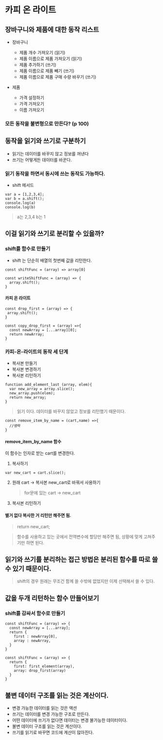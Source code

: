 # 카피 온 라이트

## 장바구니와 제품에 대한 동작 리스트

- 장바구니

  - 제품 개수 가져오기 (읽기)
  - 제품 이름으로 제품 가져오기 (읽기)
  - 제품 추가하기 (쓰기)
  - 제품 이름으로 제품 빼기 (쓰기)
  - 제품 이름으로 제품 구매 수량 바꾸기 (쓰기)

- 제품
  - 가격 설정하기
  - 가격 가져오기
  - 이름 가져오기

### 모든 동작을 불변형으로 만든다? (p 100)

## 동작을 읽기와 쓰기로 구분하기

- 읽기는 데이터를 바꾸지 않고 정보를 꺼낸다
- 쓰기는 어떻게든 데이터를 바꾼다.

### 읽기 동작을 하면서 동시에 쓰는 동작도 가능하다.

- shift 메서드

```
var a = [1,2,3,4];
var b = a.shift();
console.log(a)
console.log(b)
```

> a는 2,3,4 b는 1

## 이걸 읽기와 쓰기로 분리할 수 있을까?

### shift를 함수로 만들기

- shift 는 단순히 배열의 첫번째 값을 리턴한다.

```
const shiftFunc = (array) => array[0]
```

```
const writeShiftFunc = (array) => {
  array.shift();
}
```

#### 카피 온 라이트

```
const drop_first = (array) => {
 array.shift();
}
```

```
const copy_drop_first = (array) =>{
  const newArray = [...array][0];
  return newArray;
}
```

### 카피-온-라이트의 동작 세 단계

- 복사본 만들기
- 복사본 변경하기
- 복사본 리턴하기

```
function add_element_last (array, elem){
  var new_array = array.slice();
  new_array.push(elem);
  return new_array;
}
```

> 읽기 이다. 데이터를 바꾸지 않았고 정보를 리턴했기 때문이다.

```
const remove_item_by_name = (cart,name) =>{
  //생략
}
```

#### remove_item_by_name 함수

이 함수는 인자로 받는 cart를 변경한다.

1. 복사하기

```
var new_cart = cart.slice();
```

2. 원래 cart -> 복사본 new_cart로 바꿔서 사용하기

   > for문에 있는 cart -> new_cart

3. 복사본 리턴하기

#### 별거 없다 복사한 거 리턴만 해주면 됨.

> return new_cart;

> 함수를 사용하고 있는 곳에서 전역변수에 할당만 해주면 됨, 상황에 맞게 고쳐주기만 하면 된다.

## 읽기와 쓰기를 분리하는 접근 방법은 분리된 함수를 따로 쓸 수 있기 때문이다.

> shift의 경우 원래는 무조건 함께 쓸 수밖에 없었지만 이제 선택해서 쓸 수 있다.

## 값을 두개 리턴하는 함수 만들어보기

### shift를 감싸서 함수로 만들기

```
const shiftFunc = (array) => {
  const newArray = [...array];
  return {
    first : newArray[0],
    array : newArray,
  }
}
```

```
const shiftFunc = (array) => {
  return {
    first: first_element(array),
    array: drop_first(array)
  }
}
```

## 불변 데이터 구조를 읽는 것은 계산이다.

- 변경 가능한 데이터를 읽는 것은 액션
- 쓰기는 데이터를 변경 가능한 구조로 만든다.
- 어떤 데이터에 쓰기가 없다면 데이터는 변경 불가능한 데이터이다.
- 불변 데이터 구조를 읽는 것은 계산이다.
- 쓰기를 읽기로 바꾸면 코드에 계산이 많아진다.
